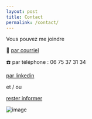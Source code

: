 ```yaml
---
layout: post
title: Contact
permalink: /contact/
---
```


Vous pouvez me joindre 

📧 [par courriel](mailto:nous-nous-contactons@acade.fr)

☎️ par téléphone : 06 75 37 31 34

[par linkedin](http://linkedin.com/in/joël-gronfier-8498961a9)


et / ou

[rester informer](https://framaforms.org/etre-informee-1626868103)

![image](https://user-images.githubusercontent.com/87773631/155549879-feaccd3a-91bf-47bb-940c-72f5e859d564.png)

